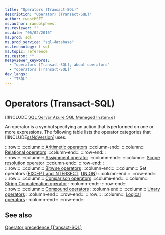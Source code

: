 ```yaml
---
title: "Operators (Transact-SQL)"
description: "Operators (Transact-SQL)"
author: rwestMSFT
ms.author: randolphwest
ms.reviewer: ""
ms.date: "06/02/2016"
ms.prod: sql
ms.prod_service: "sql-database"
ms.technology: t-sql
ms.topic: reference
ms.custom: ""
helpviewer_keywords:
  - "operators [Transact-SQL], about operators"
  - "operators [Transact-SQL]"
dev_langs:
  - "TSQL"
---
```

# Operators (Transact-SQL)
[!INCLUDE [SQL Server Azure SQL Managed Instance](../../includes/applies-to-version/sql-asdbmi.md)]

  An operator is a symbol specifying an action that is performed on one or more expressions. The following table lists the operator categories that [!INCLUDE[ssNoVersion](../../includes/ssnoversion-md.md)] uses.  
  
:::row:::
    :::column:::
        [Arithmetic operators](../../t-sql/language-elements/arithmetic-operators-transact-sql.md)
    :::column-end:::
    :::column:::
        [Relational operators](../../t-sql/language-elements/relational-operators-transact-sql.md)
    :::column-end:::
:::row-end:::  
:::row:::
    :::column:::
        [Assignment operator](../../t-sql/language-elements/assignment-operator-transact-sql.md)
    :::column-end:::
    :::column:::
        [Scope resolution operator](../../t-sql/language-elements/scope-resolution-operator-transact-sql.md)
    :::column-end:::
:::row-end:::  
:::row:::
    :::column:::
        [Bitwise operators](../../t-sql/language-elements/bitwise-operators-transact-sql.md)
    :::column-end:::
    :::column:::
        Set operators ([EXCEPT and INTERSECT](../../t-sql/language-elements/set-operators-except-and-intersect-transact-sql.md), [UNION](../../t-sql/language-elements/set-operators-union-transact-sql.md))
    :::column-end:::
:::row-end:::  
:::row:::
    :::column:::
        [Comparison operators](../../t-sql/language-elements/comparison-operators-transact-sql.md)
    :::column-end:::
    :::column:::
        [String Concatenation operator](../../t-sql/language-elements/string-operators-transact-sql.md)
    :::column-end:::
:::row-end:::  
:::row:::
    :::column:::
        [Compound operators](../../t-sql/language-elements/compound-operators-transact-sql.md)
    :::column-end:::
    :::column:::
        [Unary operators](../../t-sql/language-elements/unary-operators-positive.md)
    :::column-end:::
:::row-end:::
:::row:::
    :::column:::
        [Logical operators](../../t-sql/language-elements/logical-operators-transact-sql.md)
    :::column-end:::
:::row-end:::
 
## See also  
 [Operator precedence &#40;Transact-SQL&#41;](../../t-sql/language-elements/operator-precedence-transact-sql.md)  
  
  
